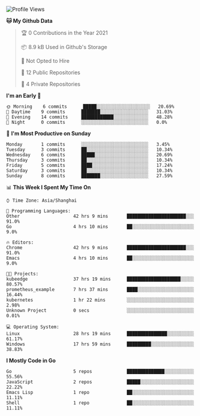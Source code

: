 <!--START_SECTION:waka-->
![Profile Views](http://img.shields.io/badge/Profile%20Views-68-blue)

**🐱 My Github Data** 

> 🏆 0 Contributions in the Year 2021
 > 
> 📦 8.9 kB Used in Github's Storage 
 > 
> 🚫 Not Opted to Hire
 > 
> 📜 12 Public Repositories 
 > 
> 🔑 4 Private Repositories  
 > 
**I'm an Early 🐤** 

```text
🌞 Morning    6 commits      █████░░░░░░░░░░░░░░░░░░░░   20.69% 
🌆 Daytime    9 commits      ███████░░░░░░░░░░░░░░░░░░   31.03% 
🌃 Evening    14 commits     ████████████░░░░░░░░░░░░░   48.28% 
🌙 Night      0 commits      ░░░░░░░░░░░░░░░░░░░░░░░░░   0.0%

```
📅 **I'm Most Productive on Sunday** 

```text
Monday       1 commits      ░░░░░░░░░░░░░░░░░░░░░░░░░   3.45% 
Tuesday      3 commits      ██░░░░░░░░░░░░░░░░░░░░░░░   10.34% 
Wednesday    6 commits      █████░░░░░░░░░░░░░░░░░░░░   20.69% 
Thursday     3 commits      ██░░░░░░░░░░░░░░░░░░░░░░░   10.34% 
Friday       5 commits      ████░░░░░░░░░░░░░░░░░░░░░   17.24% 
Saturday     3 commits      ██░░░░░░░░░░░░░░░░░░░░░░░   10.34% 
Sunday       8 commits      ███████░░░░░░░░░░░░░░░░░░   27.59%

```


📊 **This Week I Spent My Time On** 

```text
⌚︎ Time Zone: Asia/Shanghai

💬 Programming Languages: 
Other                    42 hrs 9 mins       ██████████████████████░░░   91.0% 
Go                       4 hrs 10 mins       ██░░░░░░░░░░░░░░░░░░░░░░░   9.0%

🔥 Editors: 
Chrome                   42 hrs 9 mins       ██████████████████████░░░   91.0% 
Emacs                    4 hrs 10 mins       ██░░░░░░░░░░░░░░░░░░░░░░░   9.0%

🐱‍💻 Projects: 
kubeedge                 37 hrs 19 mins      ████████████████████░░░░░   80.57% 
prometheus_example       7 hrs 37 mins       ████░░░░░░░░░░░░░░░░░░░░░   16.44% 
kubernetes               1 hr 22 mins        ░░░░░░░░░░░░░░░░░░░░░░░░░   2.98% 
Unknown Project          0 secs              ░░░░░░░░░░░░░░░░░░░░░░░░░   0.01%

💻 Operating System: 
Linux                    28 hrs 19 mins      ███████████████░░░░░░░░░░   61.17% 
Windows                  17 hrs 59 mins      █████████░░░░░░░░░░░░░░░░   38.83%

```

**I Mostly Code in Go** 

```text
Go                       5 repos             ██████████████░░░░░░░░░░░   55.56% 
JavaScript               2 repos             █████░░░░░░░░░░░░░░░░░░░░   22.22% 
Emacs Lisp               1 repo              ██░░░░░░░░░░░░░░░░░░░░░░░   11.11% 
Shell                    1 repo              ██░░░░░░░░░░░░░░░░░░░░░░░   11.11%

```



<!--END_SECTION:waka-->

